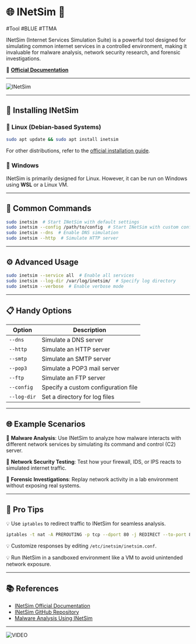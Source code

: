 # 🌐 INetSim 🚀
#Tool #BLUE #TTMA 

INetSim (Internet Services Simulation Suite) is a powerful tool designed for simulating common internet services in a controlled environment, making it invaluable for malware analysis, network security research, and forensic investigations. 

🔗 **[Official Documentation](https://www.inetsim.org/)**

---
![INetSim](https://www.inetsim.org/img/logo.png)

---

## 🚀 Installing INetSim

### 🔹 **Linux (Debian-based Systems)**
```bash
sudo apt update && sudo apt install inetsim
```

For other distributions, refer to the [official installation guide](https://www.inetsim.org/).

### 🔹 **Windows**
INetSim is primarily designed for Linux. However, it can be run on Windows using **WSL** or a Linux VM.

---

## 🧰 Common Commands

```bash
sudo inetsim  # Start INetSim with default settings
sudo inetsim --config /path/to/config  # Start INetSim with custom config
sudo inetsim --dns  # Enable DNS simulation
sudo inetsim --http  # Simulate HTTP server
```

---

## ⚙️ Advanced Usage

```bash
sudo inetsim --service all  # Enable all services
sudo inetsim --log-dir /var/log/inetsim/  # Specify log directory
sudo inetsim --verbose  # Enable verbose mode
```

---

## 📋 Handy Options

| Option       | Description                                   |
|-------------|----------------------------------------------|
| `--dns`      | Simulate a DNS server                        |
| `--http`     | Simulate an HTTP server                      |
| `--smtp`     | Simulate an SMTP server                      |
| `--pop3`     | Simulate a POP3 mail server                  |
| `--ftp`      | Simulate an FTP server                       |
| `--config`   | Specify a custom configuration file          |
| `--log-dir`  | Set a directory for log files                |

---

## 🌐 Example Scenarios

📌 **Malware Analysis**: Use INetSim to analyze how malware interacts with different network services by simulating its command and control (C2) server.

📌 **Network Security Testing**: Test how your firewall, IDS, or IPS reacts to simulated internet traffic.

📌 **Forensic Investigations**: Replay network activity in a lab environment without exposing real systems.

---

## 🚀 Pro Tips

💡 Use `iptables` to redirect traffic to INetSim for seamless analysis.
```bash
iptables -t nat -A PREROUTING -p tcp --dport 80 -j REDIRECT --to-port 80
```

💡 Customize responses by editing `/etc/inetsim/inetsim.conf`.

💡 Run INetSim in a sandboxed environment like a VM to avoid unintended network exposure.

---

## 📚 References
- [INetSim Official Documentation](https://www.inetsim.org/)
- [INetSim GitHub Repository](https://github.com/inetsim/inetsim)
- [Malware Analysis Using INetSim](https://malware-analysis.com/inetsim-guide)

---

![VIDEO](https://www.youtube.com/watch?v=INSERT_VIDEO_LINK)
